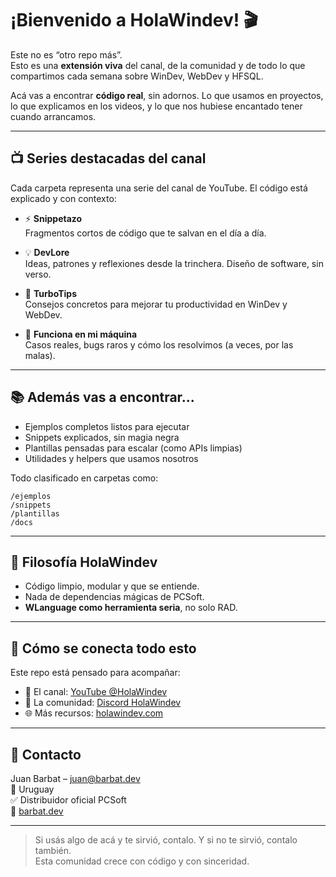 # ¡Bienvenido a HolaWindev! 🎬

Este no es “otro repo más”.  
Esto es una **extensión viva** del canal, de la comunidad y de todo lo que compartimos cada semana sobre WinDev, WebDev y HFSQL.

Acá vas a encontrar **código real**, sin adornos. Lo que usamos en proyectos, lo que explicamos en los videos, y lo que nos hubiese encantado tener cuando arrancamos.

---

## 📺 Series destacadas del canal

Cada carpeta representa una serie del canal de YouTube. El código está explicado y con contexto:

- ⚡ **Snippetazo**  
  Fragmentos cortos de código que te salvan en el día a día.

- 💡 **DevLore**  
  Ideas, patrones y reflexiones desde la trinchera. Diseño de software, sin verso.

- 🚀 **TurboTips**  
  Consejos concretos para mejorar tu productividad en WinDev y WebDev.

- 🤯 **Funciona en mi máquina**  
  Casos reales, bugs raros y cómo los resolvimos (a veces, por las malas).

---

## 📚 Además vas a encontrar...

- Ejemplos completos listos para ejecutar
- Snippets explicados, sin magia negra
- Plantillas pensadas para escalar (como APIs limpias)
- Utilidades y helpers que usamos nosotros

Todo clasificado en carpetas como:

```
/ejemplos
/snippets
/plantillas
/docs
```

---

## 🧠 Filosofía HolaWindev

- Código limpio, modular y que se entiende.
- Nada de dependencias mágicas de PCSoft.
- **WLanguage como herramienta seria**, no solo RAD.

---

## 🧵 Cómo se conecta todo esto

Este repo está pensado para acompañar:
- 🎥 El canal: [YouTube @HolaWindev](https://youtube.com/@HolaWindev)
- 💬 La comunidad: [Discord HolaWindev](https://discord.gg/9xDAJ6ugQr)
- 🌐 Más recursos: [holawindev.com](https://holawindev.com)

---

## 📩 Contacto

Juan Barbat – juan@barbat.dev  
📍 Uruguay  
✅ Distribuidor oficial PCSoft  
💼 [barbat.dev](https://barbat.dev)

---

> Si usás algo de acá y te sirvió, contalo. Y si no te sirvió, contalo también.  
> Esta comunidad crece con código y con sinceridad.
